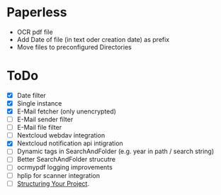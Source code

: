 # Paperless

- OCR pdf file 
- Add Date of file (in text oder creation date) as prefix
- Move files to preconfigured Directories

# ToDo
- [x] Date filter
- [x] Single instance
- [x] E-Mail fetcher (only unencrypted)
- [ ] E-Mail sender filter
- [ ] E-Mail file filter   
- [ ] Nextcloud webdav integration
- [x] Nextcloud notification api intigration
- [ ] Dynamic tags in SearchAndFolder (e.g. year in path / search string)
- [ ] Better SearchAndFolder strucutre
- [ ] ocrmypdf logging improvements
- [ ] hplip for scanner integration
- [ ] [Structuring Your Project](https://docs.python-guide.org/writing/structure/).

